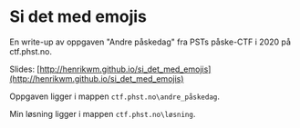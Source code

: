 # Si det med emojis

En write-up av oppgaven "Andre påskedag" fra PSTs påske-CTF i 2020 på ctf.phst.no.

Slides: [http://henrikwm.github.io/si_det_med_emojis](http://henrikwm.github.io/si_det_med_emojis)

Oppgaven ligger i mappen `ctf.phst.no\andre_påskedag`.

Min løsning ligger i mappen `ctf.phst.no\løsning`.
